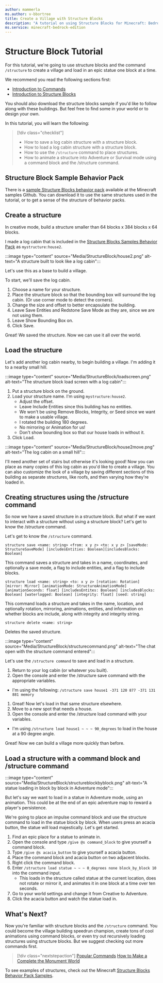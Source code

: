 ```yaml
---
author: mammerla
ms.author: v-bbortree
title: Create a Village with Structure Blocks
description: "A tutorial on using Structure Blocks for Minecraft: Bedrock Edition"
ms.service: minecraft-bedrock-edition
---
```


# Structure Block Tutorial

For this tutorial, we're going to use structure blocks and the command `/structure` to create a village and load in an epic statue one block at a time.

We recommend you read the following sections first:

- [Introduction to Commands](CommandsIntroduction.md)
- [Introduction to Structure Blocks](IntroductionToStructureBlocks.md)

You should also download the structure blocks sample if you'd like to follow along with these buildings. But feel free to find some in your world or to design your own.

In this tutorial, you will learn the following:

> [!div class="checklist"]
>
> - How to save a log cabin structure with a structure block.
> - How to load a log cabin structure with a structure block.
> - How to use the `/structure` command to place structures.
> - How to animate a structure into Adventure or Survival mode using a command block and the /structure command.

## Structure Block Sample Behavior Pack

There is a [sample Structure Blocks behavior pack](https://github.com/microsoft/minecraft-samples/tree/main/structure_blocks_sample_behavior_pack) available at the Minecraft samples Github. You can download it to use the same structures used in the tutorial, or to get a sense of the structure of behavior packs.

## Create a structure

In creative mode, build a structure smaller than 64 blocks x 384 blocks x 64 blocks.

I made a log cabin that is included in the [Structure Blocks Samples Behavior Pack](https://github.com/microsoft/minecraft-samples/blob/main/structure_blocks_sample_behavior_pack/README.md) as `mystructure:house2`.

:::image type="content" source="Media/StructureBlock/house2.png" alt-text="A structure built to look like a log cabin":::

Let's use this as a base to build a village.

To start, we'll save the log cabin.

1. Choose a name for your structure.
2. Place the structure block so that the bounding box will surround the log cabin. (Or use corner mode to detect the corners).
3. Change the size and offset to better encapsulate the building.
4. Leave Save Entities and Redstone Save Mode as they are, since we are not using them.
5. Leave Show Bounding Box on.
6. Click Save.

Great! We saved the structure. Now we can use it all over the world.

## Load the structure

Let's add another log cabin nearby, to begin building a village. I'm adding it to a nearby small hill.

:::image type="content" source="Media/StructureBlock/loadscreen.png" alt-text="The structure block load screen with a log cabin":::

1. Put a structure block on the ground.
1. Load your structure name. I'm using `mystructure:house2`.
   - Adjust the offset.
   - Leave Include Entities since this building has no entities.
   - We won't be using Remove Blocks, Integrity, or Seed since we want to make a usable village.
   - I rotated the building 180 degrees.
   - No mirroring or Animation for us!
   - Don't show bounding box so that our house loads in without it.
1. Click Load.

:::image type="content" source="Media/StructureBlock/house2move.png" alt-text="The log cabin on a small hill":::

I'll need another set of stairs but otherwise it's looking good! Now you can place as many copies of this log cabin as you'd like to create a village. You can also customize the look of a village by saving different sections of this building as separate structures, like roofs, and then varying how they're loaded in.

## Creating structures using the /structure command

So now we have a saved structure in a structure block. But what if we want to interact with a structure without using a structure block? Let's get to know the /structure command. 

Let's get to know the `/structure` command.

```
structure save <name: string> <from: x y z> <to: x y z> [saveMode: StructureSaveMode] [includesEntities: Boolean][includesBlocks: Boolean]
```

This command saves a structure and takes in a name, coordinates, and optionally a save mode, a flag to include entities, and a flag to include blocks.

```
structure load <name: string> <to: x y z> [rotation: Rotation] [mirror: Mirror] [animationMode: StructureAnimationMode] [animationSeconds: float] [includesEntites: Boolean] [includesBlocks: Boolean] [waterlogged: Boolean] [integrity: float] [seed: string] 
```

This command loads a structure and takes in the name, location, and optionally rotation, mirroring, animations, entities, and information on whether blocks are include, along with integrity and integrity string.

```
structure delete <name: string>
```

Deletes the saved structure.

:::image type="content" source="Media/StructureBlock/structurecommand.png" alt-text="The chat open with the structure command entered":::


Let's use the `/structure command` to save and load in a structure.

1. Return to your log cabin (or whatever you built).
2. Open the console and enter the /structure save command with the appropriate variables.
  - I'm using the following: `/structure save house1 -371 120 877 -371 131 881 memory`
1. Great! Now let's load in that same structure elsewhere.
1. Move to a new spot that needs a house.
1. Open the console and enter the /structure load command with your variables.
  - I'm using `/structure load house1 ~ ~ ~ 90_degrees` to load in the house at a 90 degree angle.

Great! Now we can build a village more quickly than before.

## Load a structure with a command block and /structure command

:::image type="content" source="Media/StructureBlock/structureblockbyblock.png" alt-text="A statue loading in block by block in Adventure mode":::

But let's say we want to load in a statue in Adventure mode, using an animation. This could be at the end of an epic adventure map to reward a player's persistence.

We're going to place an impulse command block and use the structure command to load in the statue block by block. When users press an acacia button, the statue will load majestically.
Let's get started.

1. Find an epic place for a statue to animate in.
2. Open the console and type `/give @s command_block` to give yourself a command block.
3. Type `/give @s acacia_button` to give yourself a acacia button.
4. Place the command block and acacia button on two adjacent blocks.
5. Right click the command block. 
6. Enter `/structure load statue ~ ~ ~ 0_degrees none block_by_block 10` into the command input.
    - This loads in the structure called statue at the current location, does not rotate or mirror it, and animates it in one block at a time over ten seconds.
7. Go to your world settings and change it from Creative to Adventure.
8. Click the acacia button and watch the statue load in. 

## What's Next?

Now you're familiar with structure blocks and the `/structure` command. You could become the village building speedrun champion, create tons of cool animations using command blocks, or even try out recursively loading structures using structure blocks. But we suggest checking out more commands first.

> [!div class="nextstepaction"]
> [Popular Commands](CommandsPopularCommands.md)
> [How to Make a Complete the Monument World](CommandsHowToMakeACTMWorld.md)

To see examples of structures, check out the Minecraft [Structure Blocks Behavior Pack Samples](https://github.com/microsoft/minecraft-samples/blob/main/structure_blocks_sample_behavior_pack/README.md).
